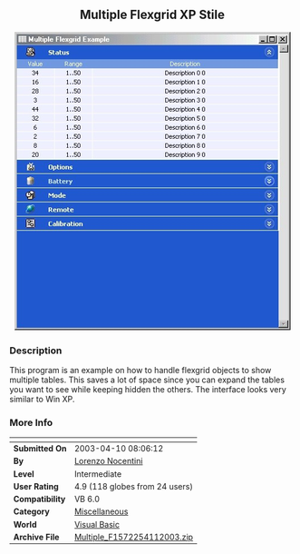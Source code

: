 ﻿<div align="center">

## Multiple Flexgrid XP Stile

<img src="PIC2003411753533137.jpg">
</div>

### Description

This program is an example on how to handle flexgrid objects to show multiple tables. This saves a lot of space since you can expand the tables you want to see while keeping hidden the others. The interface looks very similar to Win XP.
 
### More Info
 


<span>             |<span>
---                |---
**Submitted On**   |2003-04-10 08:06:12
**By**             |[Lorenzo Nocentini](https://github.com/Planet-Source-Code/PSCIndex/blob/master/ByAuthor/lorenzo-nocentini.md)
**Level**          |Intermediate
**User Rating**    |4.9 (118 globes from 24 users)
**Compatibility**  |VB 6\.0
**Category**       |[Miscellaneous](https://github.com/Planet-Source-Code/PSCIndex/blob/master/ByCategory/miscellaneous__1-1.md)
**World**          |[Visual Basic](https://github.com/Planet-Source-Code/PSCIndex/blob/master/ByWorld/visual-basic.md)
**Archive File**   |[Multiple\_F1572254112003\.zip](https://github.com/Planet-Source-Code/lorenzo-nocentini-multiple-flexgrid-xp-stile__1-44668/archive/master.zip)








